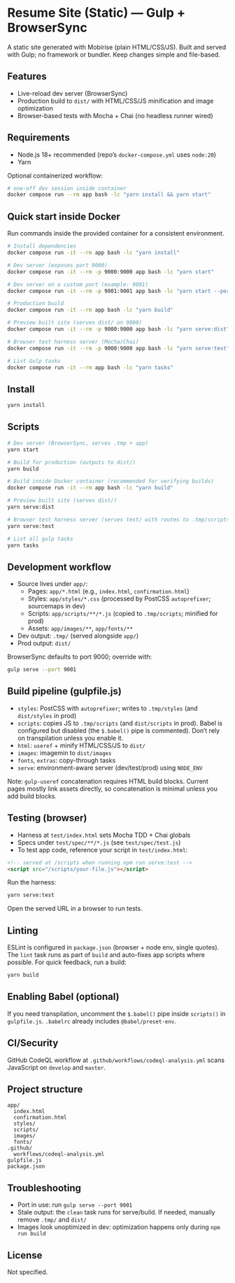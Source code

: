 # Resume Site (Static) — Gulp + BrowserSync

A static site generated with Mobirise (plain HTML/CSS/JS). Built and served with Gulp; no framework or bundler. Keep changes simple and file-based.

## Features
- Live-reload dev server (BrowserSync)
- Production build to `dist/` with HTML/CSS/JS minification and image optimization
- Browser-based tests with Mocha + Chai (no headless runner wired)
 

## Requirements
- Node.js 18+ recommended (repo’s `docker-compose.yml` uses `node:20`)
- Yarn

Optional containerized workflow:
```bash
# one-off dev session inside container
docker compose run --rm app bash -lc "yarn install && yarn start"
```

## Quick start inside Docker
Run commands inside the provided container for a consistent environment.

```bash
# Install dependencies
docker compose run -it --rm app bash -lc "yarn install"

# Dev server (exposes port 9000)
docker compose run -it --rm -p 9000:9000 app bash -lc "yarn start"

# Dev server on a custom port (example: 9001)
docker compose run -it --rm -p 9001:9001 app bash -lc "yarn start --port 9001"

# Production build
docker compose run -it --rm app bash -lc "yarn build"

# Preview built site (serves dist/ on 9000)
docker compose run -it --rm -p 9000:9000 app bash -lc "yarn serve:dist"

# Browser test harness server (Mocha/Chai)
docker compose run -it --rm -p 9000:9000 app bash -lc "yarn serve:test"

# List Gulp tasks
docker compose run -it --rm app bash -lc "yarn tasks"
```

## Install
```bash
yarn install
```

## Scripts
```bash
# Dev server (BrowserSync, serves .tmp + app)
yarn start

# Build for production (outputs to dist/)
yarn build

# Build inside Docker container (recommended for verifying builds)
docker compose run -it --rm app bash -lc "yarn build"

# Preview built site (serves dist/)
yarn serve:dist

# Browser test harness server (serves test/ with routes to .tmp/scripts)
yarn serve:test

# List all gulp tasks
yarn tasks

```

## Development workflow
- Source lives under `app/`:
  - Pages: `app/*.html` (e.g., `index.html`, `confirmation.html`)
  - Styles: `app/styles/*.css` (processed by PostCSS `autoprefixer`; sourcemaps in dev)
  - Scripts: `app/scripts/**/*.js` (copied to `.tmp/scripts`; minified for prod)
  - Assets: `app/images/**`, `app/fonts/**`
- Dev output: `.tmp/` (served alongside `app/`)
- Prod output: `dist/`

BrowserSync defaults to port 9000; override with:
```bash
gulp serve --port 9001
```

## Build pipeline (gulpfile.js)
- `styles`: PostCSS with `autoprefixer`; writes to `.tmp/styles` (and `dist/styles` in prod)
- `scripts`: copies JS to `.tmp/scripts` (and `dist/scripts` in prod). Babel is configured but disabled (the `$.babel()` pipe is commented). Don’t rely on transpilation unless you enable it.
- `html`: `useref` + minify HTML/CSS/JS to `dist/`
- `images`: imagemin to `dist/images`
- `fonts`, `extras`: copy-through tasks
- `serve`: environment-aware server (dev/test/prod) using `NODE_ENV`

Note: `gulp-useref` concatenation requires HTML build blocks. Current pages mostly link assets directly, so concatenation is minimal unless you add build blocks.

## Testing (browser)
- Harness at `test/index.html` sets Mocha TDD + Chai globals
- Specs under `test/spec/**/*.js` (see `test/spec/test.js`)
- To test app code, reference your script in `test/index.html`:
```html
<!-- served at /scripts when running npm run serve:test -->
<script src="/scripts/your-file.js"></script>
```
Run the harness:
```bash
yarn serve:test
```
Open the served URL in a browser to run tests.

## Linting
ESLint is configured in `package.json` (browser + node env, single quotes). The `lint` task runs as part of `build` and auto-fixes app scripts where possible. For quick feedback, run a build:
```bash
yarn build
```

## Enabling Babel (optional)
If you need transpilation, uncomment the `$.babel()` pipe inside `scripts()` in `gulpfile.js`. `.babelrc` already includes `@babel/preset-env`.


## CI/Security
GitHub CodeQL workflow at `.github/workflows/codeql-analysis.yml` scans JavaScript on `develop` and `master`.

## Project structure
```
app/
  index.html
  confirmation.html
  styles/
  scripts/
  images/
  fonts/
.github/
  workflows/codeql-analysis.yml
gulpfile.js
package.json
```

## Troubleshooting
- Port in use: run `gulp serve --port 9001`
- Stale output: the `clean` task runs for serve/build. If needed, manually remove `.tmp/` and `dist/`
- Images look unoptimized in dev: optimization happens only during `npm run build`

## License
Not specified.
